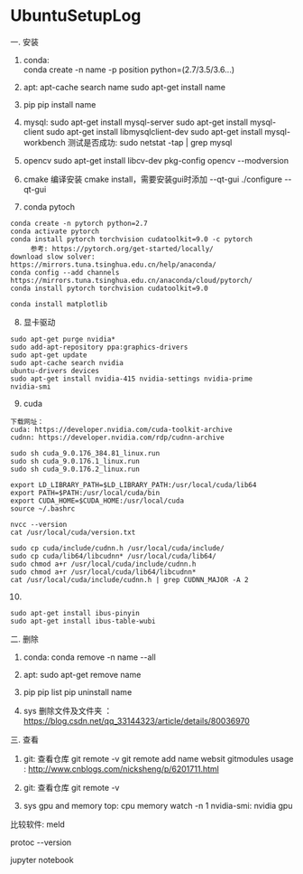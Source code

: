 # UbuntuSetupLog


一. 安装
  1. conda:  
    conda create -n name -p position python=(2.7/3.5/3.6...)

  2. apt:
    apt-cache search name
    sudo apt-get install name
    
  3. pip
    pip install name
    
  4. mysql:
    sudo apt-get install mysql-server
    sudo apt-get install mysql-client
    sudo apt-get install libmysqlclient-dev
    sudo apt-get install mysql-workbench
    测试是否成功: sudo netstat -tap | grep mysql

  5. opencv
    sudo apt-get install libcv-dev
    pkg-config opencv --modversion

  6. cmake 编译安装
    cmake install，需要安装gui时添加 --qt-gui
    ./configure --qt-gui

  7. conda pytoch
  
    conda create -n pytorch python=2.7
    conda activate pytorch
    conda install pytorch torchvision cudatoolkit=9.0 -c pytorch
         参考: https://pytorch.org/get-started/locally/
    download slow solver: https://mirrors.tuna.tsinghua.edu.cn/help/anaconda/
    conda config --add channels https://mirrors.tuna.tsinghua.edu.cn/anaconda/cloud/pytorch/
    conda install pytorch torchvision cudatoolkit=9.0
    
    conda install matplotlib
    
    
  8. 显卡驱动
  
    sudo apt-get purge nvidia*
    sudo add-apt-repository ppa:graphics-drivers
    sudo apt-get update
    sudo apt-cache search nvidia
    ubuntu-drivers devices
    sudo apt-get install nvidia-415 nvidia-settings nvidia-prime
    nvidia-smi

   9. cuda
  
    下载网址：
    cuda: https://developer.nvidia.com/cuda-toolkit-archive
    cudnn: https://developer.nvidia.com/rdp/cudnn-archive
  
    sudo sh cuda_9.0.176_384.81_linux.run
    sudo sh cuda_9.0.176.1_linux.run
    sudo sh cuda_9.0.176.2_linux.run

    export LD_LIBRARY_PATH=$LD_LIBRARY_PATH:/usr/local/cuda/lib64
    export PATH=$PATH:/usr/local/cuda/bin
    export CUDA_HOME=$CUDA_HOME:/usr/local/cuda
    source ~/.bashrc

    nvcc --version
    cat /usr/local/cuda/version.txt

    sudo cp cuda/include/cudnn.h /usr/local/cuda/include/
    sudo cp cuda/lib64/libcudnn* /usr/local/cuda/lib64/
    sudo chmod a+r /usr/local/cuda/include/cudnn.h
    sudo chmod a+r /usr/local/cuda/lib64/libcudnn*
    cat /usr/local/cuda/include/cudnn.h | grep CUDNN_MAJOR -A 2

  10. 
    sudo apt-get install ibus-pinyin
    sudo apt-get install ibus-table-wubi

二. 删除
  1. conda:
    conda remove -n name --all
    
  2. apt:
    sudo apt-get remove name
    
  3. pip
    pip list
    pip uninstall name
    
  4. sys 删除文件及文件夹 ： https://blog.csdn.net/qq_33144323/article/details/80036970
  


三. 查看
  1. git: 查看仓库
    git remote -v
    git remote add name websit
    gitmodules usage : http://www.cnblogs.com/nicksheng/p/6201711.html
        
  2. git: 查看仓库
    git remote -v
    
  3. sys gpu and memory
    top: cpu memory
    watch -n 1 nvidia-smi: nvidia gpu
    
  比较软件: meld

  protoc --version

  jupyter notebook
    
    
    
